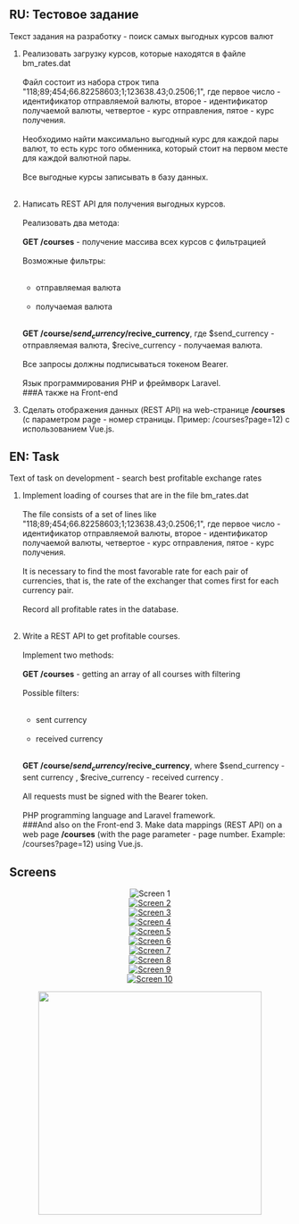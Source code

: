 ## RU: Тестовое задание

Текст задания на разработку - поиск самых выгодных курсов валют 

1. Реализовать загрузку курсов, которые находятся в файле bm_rates.dat 
   <br/><br/>
   Файл состоит из набора строк типа "118;89;454;66.82258603;1;123638.43;0.2506;1", где первое число - идентификатор отправляемой валюты, второе - идентификатор получаемой валюты, четвертое - курс отправления, пятое - курс получения.
   <br/><br/>
   Необходимо найти максимально выгодный курс для каждой пары валют, то есть курс того обменника, который стоит на первом месте для каждой валютной пары.
   <br/><br/>
   Все выгодные курсы записывать в базу данных.
   <br/><br/>

2. Написать REST API для получения выгодных курсов.
   <br/><br/>
   Реализовать два метода:
   <br/><br/>
   <b>GET /courses</b> - получение массива всех курсов с фильтрацией
   <br/><br/>
   Возможные фильтры:
   <br/><br/>
   - отправляемая валюта
   <br/><br/>
   - получаемая валюта
   <br/><br/>
   
   <b>GET /course/$send_currency/$recive_currency</b>, где $send_currency - отправляемая валюта, $recive_currency - получаемая валюта.
   <br/><br/>
   Все запросы должны подписываться токеном Bearer.
   <br/><br/>
   Язык программирования PHP и фреймворк Laravel.
   <br/>
###А также на Front-end
   
3. Сделать отображения данных (REST API) на web-странице <b>/courses</b> (c параметром page - номер страницы. Пример: /courses?page=12) с использованием Vue.js.

## EN: Task

Text of task on development - search best profitable exchange rates

1. Implement loading of courses that are in the file bm_rates.dat
   <br/><br/>
   The file consists of a set of lines like "118;89;454;66.82258603;1;123638.43;0.2506;1", где первое число - идентификатор отправляемой валюты, второе - идентификатор получаемой валюты, четвертое - курс отправления, пятое - курс получения.
   <br/><br/>
   It is necessary to find the most favorable rate for each pair of currencies, that is, the rate of the exchanger that comes first for each currency pair.
   <br/><br/>
   Record all profitable rates in the database.
   <br/><br/>

2. Write a REST API to get profitable courses.
   <br/><br/>
   Implement two methods:
   <br/><br/>
   <b>GET /courses</b> - getting an array of all courses with filtering
   <br/><br/>
   Possible filters:
   <br/><br/>
    - sent currency
      <br/><br/>
    - received currency
      <br/><br/>

   <b>GET /course/$send_currency/$recive_currency</b>, where $send_currency - sent currency , $recive_currency - received currency .
   <br/><br/>
   All requests must be signed with the Bearer token.
   <br/><br/>
   PHP programming language and Laravel framework.
   <br/>
###And also on the Front-end
   3. Make data mappings (REST API) on a web page <b>/courses</b> (with the page parameter - page number. Example: /courses?page=12) using Vue.js.

## Screens

<p align="center">
<img src="https://github.com/makklays/currencies/blob/main/public/img/1.png" alt="Screen 1">
<br/>
<a href="https://github.com/makklays/currencies/blob/main/public/img/2.png">
<img src="https://github.com/makklays/currencies/blob/main/public/img/2.png" alt="Screen 2">
</a><br/>
<a href="https://github.com/makklays/currencies/blob/main/public/img/3.png">
<img src="https://github.com/makklays/currencies/blob/main/public/img/3.png" alt="Screen 3">
</a><br/>
<a href="https://github.com/makklays/currencies/blob/main/public/img/4.png">
<img src="https://github.com/makklays/currencies/blob/main/public/img/4.png" alt="Screen 4">
</a><br/>
<a href="https://github.com/makklays/currencies/blob/main/public/img/5.png">
<img src="https://github.com/makklays/currencies/blob/main/public/img/5.png" alt="Screen 5">
</a><br/>
<a href="https://github.com/makklays/currencies/blob/main/public/img/6.png">
<img src="https://github.com/makklays/currencies/blob/main/public/img/6.png" alt="Screen 6">
</a><br/>
<a href="https://github.com/makklays/currencies/blob/main/public/img/7.png">
<img src="https://github.com/makklays/currencies/blob/main/public/img/7.png" alt="Screen 7">
</a><br/>
<a href="https://github.com/makklays/currencies/blob/main/public/img/8.png">
<img src="https://github.com/makklays/currencies/blob/main/public/img/8.png" alt="Screen 8">
</a><br/>
<a href="https://github.com/makklays/currencies/blob/main/public/img/9.png">
<img src="https://github.com/makklays/currencies/blob/main/public/img/9.png" alt="Screen 9">
</a><br/>
<a href="https://github.com/makklays/currencies/blob/main/public/img/10.png">
<img src="https://github.com/makklays/currencies/blob/main/public/img/10.png" alt="Screen 10">
</a>
</p>


<p align="center"><a href="https://laravel.com" target="_blank"><img src="https://raw.githubusercontent.com/laravel/art/master/logo-lockup/5%20SVG/2%20CMYK/1%20Full%20Color/laravel-logolockup-cmyk-red.svg" width="400"></a></p>

